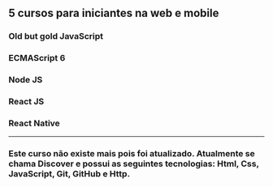 ## 5 cursos para iniciantes na web e mobile
### Old but gold JavaScript
### ECMAScript 6
### Node JS
### React JS
### React Native

--- 

### Este curso não existe mais pois foi atualizado. Atualmente se chama Discover e possui as seguintes tecnologias: Html, Css, JavaScript, Git, GitHub e Http.